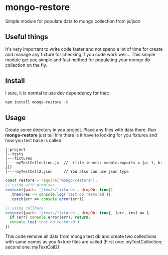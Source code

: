 # mongo-restore
Simple module for populate data to mongo collection from js/json

## Useful things
It's very important to write code faster and not spend a lot of time for create and manage any fixture for checking if you code work well...
This simple module get you simple and fast method for populating your mongo db collection on the fly.

## Install

I sure, it is normal to use dev dependency for that:

```bash
npm install mongo-restore -D
```

## Usage

Create some directory in you project. Place any files with data there. Run **mongo-restore** just tell him there is it have to looking for you fixtures and how you test base is called:
``` dir
|-project
|--tests
|---fixtures
|----myTestCollection.js  //  (file inners: module.exports = {a: 1, b: 2})
|----myTestColl2.json     // You also can use json type
```

``` javascript
const restore = require('mongo-restore');
// using with promises
restore({path: '/tests/fixtures', dropDb: true})
  .then(res => console.log('test db restored'))
  .catch(err => console.error(err))

// using callback
restore({path: '/tests/fixtures', dropDb: true}, (err, res) => {
  if (err) console.error(err); return;
  console.log('test db restored')
})

```
This code remove all data from mongo test db and create two collections with same names as you fixture files are called (First one: myTextCollection; second one: myTextColl2)

